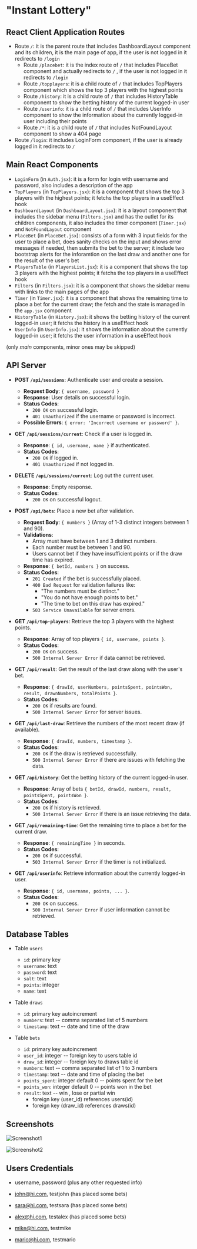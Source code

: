 
#  "Instant Lottery"

## React Client Application Routes

- Route `/`: it is the parent route that includes DashboardLayout component and its children, it is the main page of app, if the user is not logged in it redirects to `/login`
  - Route `/placebet`: it is the index route of `/` that includes PlaceBet component and actually redirects to `/` , if the user is not logged in it redirects to `/login`
  - Route `/topplayers`: it is a child route of `/` that includes TopPlayers component which shows the top 3 players with the highest points
  - Route `/history`: it is a child route of `/` that includes HistoryTable component to show the betting history of the current logged-in user
  - Route `/userinfo`: it is a child route of `/` that includes UserInfo component to show the information about the currently logged-in user including their points
  - Route `/*`: it is a child route of `/` that includes NotFoundLayout component to show a 404 page
- Route `/login`: it includes LoginForm component, if the user is already logged in it redirects to `/`


## Main React Components


- `LoginForm` (in `Auth.jsx`): it is a form for login with username and password, also includes a description of the app
- `TopPlayers` (in `TopPlayers.jsx`): it is a component that shows the top 3 players with the highest points; it fetchs the top players in a useEffect hook
- `DashboardLayout` (in `DashboardLayout.jsx`): it is a layout component that includes the sidebar menu (`Filters.jsx`) and has the outlet for its children components, it also includes the timer component (`Timer.jsx`) and `NotFoundLayout` component
- `PlaceBet` (in `PlaceBet.jsx`): consists of a form with 3 input fields for the user to place a bet, does sanity checks on the input and shows error messages if needed, then submits the bet to the server; it include two bootstrap alerts for the inforamtion on the last draw and another one for the result of the user's bet
- `PlayersTable` (in `PlayersList.jsx`): it is a component that shows the top 3 players with the highest points; it fetchs the top players in a useEffect hook
- `Filters` (in `Filters.jsx`): it is a component that shows the sidebar menu with links to the main pages of the app
- `Timer` (in `Timer.jsx`): it is a component that shows the remaining time to place a bet for the current draw; the fetch and the state is managed in the `app.jsx` component
- `HistoryTable` (in `History.jsx`): it shows the betting history of the current logged-in user; it fetchs the history in a useEffect hook
- `UserInfo` (in `UserInfo.jsx`): it shows the information about the currently logged-in user; it fetchs the user information in a useEffect hook

(only _main_ components, minor ones may be skipped)


## API Server

- **POST `/api/sessions`**: Authenticate user and create a session.
  - **Request Body**: `{ username, password }`
  - **Response**: User details on successful login.
  - **Status Codes**: 
    - `200 OK` on successful login.
    - `401 Unauthorized` if the username or password is incorrect.
  - **Possible Errors**: `{ error: 'Incorrect username or password' }`.

- **GET `/api/sessions/current`**: Check if a user is logged in.
  - **Response**: `{ id, username, name }` if authenticated.
  - **Status Codes**: 
    - `200 OK` if logged in.
    - `401 Unauthorized` if not logged in.
  
- **DELETE `/api/sessions/current`**: Log out the current user.
  - **Response**: Empty response.
  - **Status Codes**: 
    - `200 OK` on successful logout.
  
- **POST `/api/bets`**: Place a new bet after validation.
  - **Request Body**: `{ numbers }` (Array of 1-3 distinct integers between 1 and 90).
  - **Validations**:
    - Array must have between 1 and 3 distinct numbers.
    - Each number must be between 1 and 90.
    - Users cannot bet if they have insufficient points or if the draw time has expired.
  - **Response**: `{ betId, numbers }` on success.
  - **Status Codes**:
    - `201 Created` if the bet is successfully placed.
    - `400 Bad Request` for validation failures like:
      - "The numbers must be distinct."
      - "You do not have enough points to bet."
      - "The time to bet on this draw has expired."
    - `503 Service Unavailable` for server errors.

- **GET `/api/top-players`**: Retrieve the top 3 players with the highest points.
  - **Response**: Array of top players `{ id, username, points }`.
  - **Status Codes**: 
    - `200 OK` on success.
    - `500 Internal Server Error` if data cannot be retrieved.
  
- **GET `/api/result`**: Get the result of the last draw along with the user's bet.
  - **Response**: `{ drawId, userNumbers, pointsSpent, pointsWon, result, drawnNumbers, totalPoints }`.
  - **Status Codes**:
    - `200 OK` if results are found.
    - `500 Internal Server Error` for server issues.
  
- **GET `/api/last-draw`**: Retrieve the numbers of the most recent draw (if available).
  - **Response**: `{ drawId, numbers, timestamp }`.
  - **Status Codes**: 
    - `200 OK` if the draw is retrieved successfully.
    - `500 Internal Server Error` if there are issues with fetching the data.
  
- **GET `/api/history`**: Get the betting history of the current logged-in user.
  - **Response**: Array of bets `{ betId, drawId, numbers, result, pointsSpent, pointsWon }`.
  - **Status Codes**:
    - `200 OK` if history is retrieved.
    - `500 Internal Server Error` if there is an issue retrieving the data.
  
- **GET `/api/remaining-time`**: Get the remaining time to place a bet for the current draw.
  - **Response**: `{ remainingTime }` in seconds.
  - **Status Codes**: 
    - `200 OK` if successful.
    - `503 Internal Server Error` if the timer is not initialized.

  
- **GET `/api/userinfo`**: Retrieve information about the currently logged-in user.
  - **Response**: `{ id, username, points, ... }`.
  - **Status Codes**: 
    - `200 OK` on success.
    - `500 Internal Server Error` if user information cannot be retrieved.


## Database Tables

- Table `users` 
  - `id`: primary key
  - `username`: text
  - `password`: text
  - `salt`: text
  - `points`: integer
  - `name`: text

- Table `draws` 
  - `id`: primary key autoincrement
  - `numbers`: text -- comma separated list of 5 numbers
  - `timestamp`: text  -- date and time of the draw


- Table `bets` 
  - `id`:  primary key autoincrement
  - `user_id`: integer -- foreign key to users table id
  - `draw_id`: integer -- foreign key to draws table id
  - `numbers`: text -- comma separated list of 1 to 3 numbers
  - `timestamp`: text  -- date and time of placing the bet
  - `points_spent`: integer default 0 -- points spent for the bet
  - `points_won`: integer default 0 -- points won in the bet
  - `result`: text -- win , lose or partial win
    - foreign key (user_id) references users(id)
    - foreign key (draw_id) references draws(id)


## Screenshots

![Screenshot1](./img/Screenshot1.png)

![Screenshot2](./img/Screenshot2.png)


## Users Credentials

- username, password (plus any other requested info)

- john@hi.com, testjohn  (has placed some bets)
- sara@hi.com, testsara  (has placed some bets)
- alex@hi.com, testalex  (has placed some bets)
- mike@hi.com, testmike
- mario@hi.com, testmario



